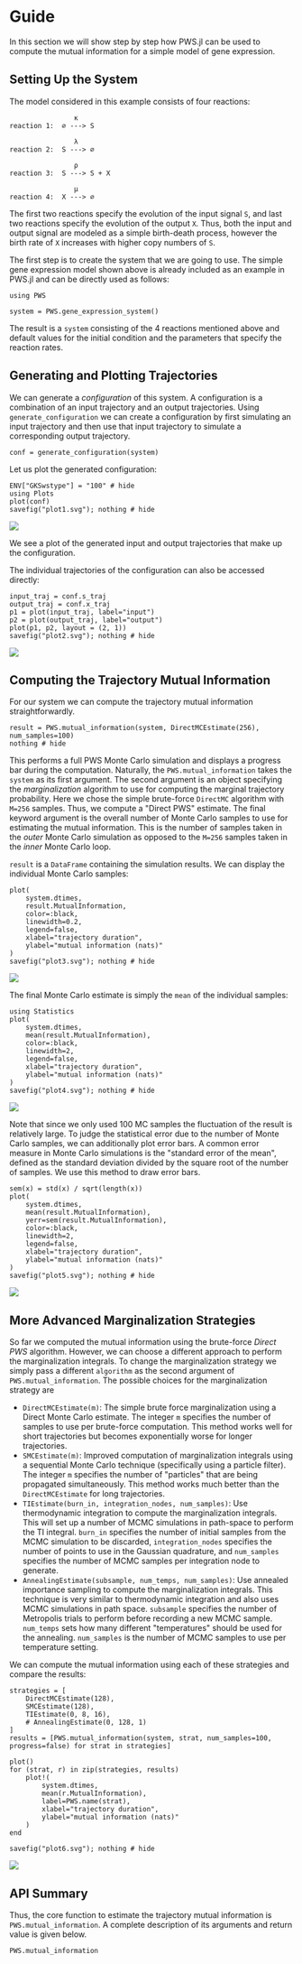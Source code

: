 # Guide

In this section we will show step by step how PWS.jl can be used to compute the mutual information for a simple model of gene expression.

## Setting Up the System

The model considered in this example consists of four reactions:
```
                κ
reaction 1:  ∅ ---> S

                λ
reaction 2:  S ---> ∅

                ρ
reaction 3:  S ---> S + X

                μ
reaction 4:  X ---> ∅
```
The first two reactions specify the evolution of the input signal `S`, and last two reactions specify the evolution of the output `X`. Thus, both the input and output signal are modeled as a simple birth-death process, however the birth rate of `X` increases with higher copy numbers of  `S`.

The first step is to create the system that we are going to use. The simple gene expression model shown above is already included as an example in PWS.jl and can be directly used as follows:
```@example 1
using PWS

system = PWS.gene_expression_system()
```
The result is a `system` consisting of the 4 reactions mentioned above and default values for the initial condition and the parameters that specify the reaction rates.

## Generating and Plotting Trajectories

We can generate a _configuration_ of this system. A configuration is a combination of an input trajectory and an output trajectories. Using `generate_configuration` we can create a configuration by first simulating an input trajectory and then use that input trajectory to simulate a corresponding output trajectory.
```@example 1
conf = generate_configuration(system)
```

Let us plot the generated configuration:
```@example 1
ENV["GKSwstype"] = "100" # hide
using Plots
plot(conf)
savefig("plot1.svg"); nothing # hide
```
![](plot1.svg)

We see a plot of the generated input and output trajectories that make up the configuration.

The individual trajectories of the configuration can also be accessed directly:
```@example 1
input_traj = conf.s_traj
output_traj = conf.x_traj
p1 = plot(input_traj, label="input")
p2 = plot(output_traj, label="output")
plot(p1, p2, layout = (2, 1))
savefig("plot2.svg"); nothing # hide
```
![](plot2.svg)

## Computing the Trajectory Mutual Information

For our system we can compute the trajectory mutual information straightforwardly. 
```@example 1
result = PWS.mutual_information(system, DirectMCEstimate(256), num_samples=100)
nothing # hide
```

This performs a full PWS Monte Carlo simulation and displays a progress bar during the computation. Naturally, the `PWS.mutual_information`
takes the `system` as its first argument. The second argument is an object specifying the *marginalization* algorithm to use for
computing the marginal trajectory probability. Here we chose the simple brute-force `DirectMC` algorithm with ``M=256`` samples.
Thus, we compute a "Direct PWS" estimate. The final keyword argument is the overall number of Monte Carlo samples to use for estimating the
mutual information. This is the number of samples taken in the *outer* Monte Carlo simulation as opposed to the ``M=256`` samples taken in the *inner* Monte Carlo loop.

`result` is a `DataFrame` containing the simulation results. We can display the individual Monte Carlo samples:
```@example 1
plot(
    system.dtimes, 
    result.MutualInformation, 
    color=:black, 
    linewidth=0.2, 
    legend=false, 
    xlabel="trajectory duration", 
    ylabel="mutual information (nats)"
)
savefig("plot3.svg"); nothing # hide
```

![](plot3.svg)

The final Monte Carlo estimate is simply the `mean` of the individual samples:
```@example 1
using Statistics
plot(
    system.dtimes, 
    mean(result.MutualInformation), 
    color=:black, 
    linewidth=2, 
    legend=false,
    xlabel="trajectory duration",
    ylabel="mutual information (nats)"
)
savefig("plot4.svg"); nothing # hide
```

![](plot4.svg)

Note that since we only used 100 MC samples the fluctuation of the result is relatively large. To judge the statistical error due to the number of Monte Carlo samples, we can additionally plot error bars. A common error measure in Monte Carlo simulations is the "standard error of the mean", defined as the standard deviation divided by the square root of the number of samples. We use this method to draw error bars.

```@example 1
sem(x) = std(x) / sqrt(length(x))
plot(
    system.dtimes, 
    mean(result.MutualInformation),
    yerr=sem(result.MutualInformation), 
    color=:black, 
    linewidth=2, 
    legend=false,
    xlabel="trajectory duration",
    ylabel="mutual information (nats)"
)
savefig("plot5.svg"); nothing # hide
```

![](plot5.svg)

## More Advanced Marginalization Strategies

So far we computed the mutual information using the brute-force *Direct PWS* algorithm. However, we can choose a different approach to perform
the marginalization integrals. To change the marginalization strategy we simply pass a different `algorithm` as the second argument of `PWS.mutual_information`. The possible choices for the marginalization strategy are

- `DirectMCEstimate(m)`: The simple brute force marginalization using a Direct Monte Carlo estimate. The integer `m` specifies the number of samples to use per brute-force computation. This method works well for short trajectories but becomes exponentially worse for longer trajectories.
- `SMCEstimate(m)`: Improved computation of marginalization integrals using a sequential Monte Carlo technique (specifically using a particle filter). The integer `m` specifies the number of "particles" that are being propagated simultaneously. This method works much better than the `DirectMCEstimate` for long trajectories.
- `TIEstimate(burn_in, integration_nodes, num_samples)`: Use thermodynamic integration to compute the marginalization integrals. This will set up a number of MCMC simulations in path-space to perform the TI integral. `burn_in` specifies the number of initial samples from the MCMC simulation to be discarded, `integration_nodes` specifies the number of points to use in the Gaussian quadrature, and `num_samples` specifies the number of MCMC samples per integration node to generate.
- `AnnealingEstimate(subsample, num_temps, num_samples)`: Use annealed importance sampling to compute the marginalization integrals. This technique is very similar to thermodynamic integration and also uses MCMC simulations in path space. `subsample` specifies the number of Metropolis trials to perform before recording a new MCMC sample. `num_temps` sets how many different "temperatures" should be used for the annealing. `num_samples` is the number of MCMC samples to use per temperature setting.

We can compute the mutual information using each of these strategies and compare the results:

```@example 1
strategies = [
    DirectMCEstimate(128), 
    SMCEstimate(128), 
    TIEstimate(0, 8, 16), 
    # AnnealingEstimate(0, 128, 1)
]
results = [PWS.mutual_information(system, strat, num_samples=100, progress=false) for strat in strategies]

plot()
for (strat, r) in zip(strategies, results)
    plot!(
        system.dtimes, 
        mean(r.MutualInformation),
        label=PWS.name(strat),
        xlabel="trajectory duration",
        ylabel="mutual information (nats)"
    )
end

savefig("plot6.svg"); nothing # hide
```

![](plot6.svg)

## API Summary

Thus, the core function to estimate the trajectory mutual information is `PWS.mutual_information`. A complete description of its arguments and return value is given below.
```@docs
PWS.mutual_information
```
